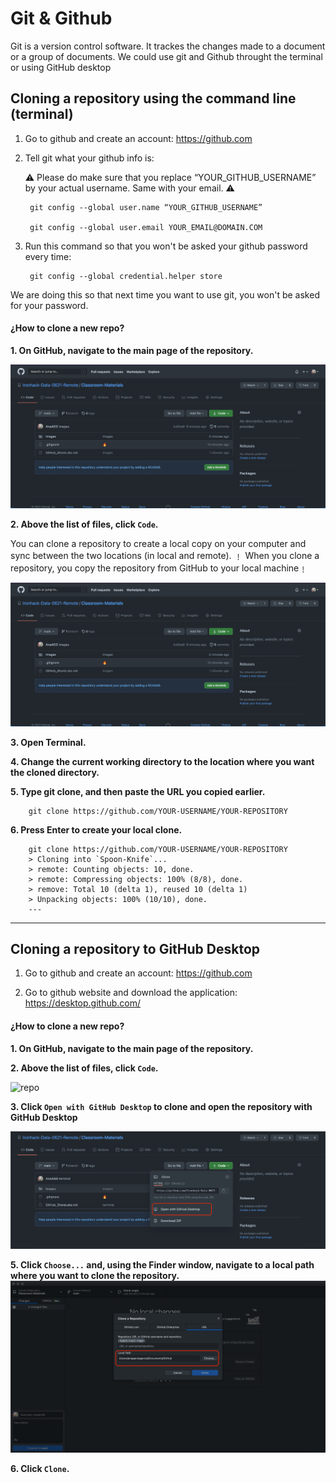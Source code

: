 # Git & Github  

Git is a version control software. It trackes the changes made to a document or a group of documents. We could use git and Github throught the terminal or using GitHub desktop


## **Cloning a repository using the command line (terminal)** 

1. Go to github and create an account: https://github.com

2. Tell git what your github info is:

    ⚠️ Please do make sure that you replace “YOUR_GITHUB_USERNAME” by your actual username. Same with your email. ⚠️

        git config --global user.name “YOUR_GITHUB_USERNAME”

        git config --global user.email YOUR_EMAIL@DOMAIN.COM

3. Run this command so that you won't be asked your github password every time:

        git config --global credential.helper store

We are doing this so that next time you want to use git, you won't be asked for your password.


#### **¿How to clone a new repo?**

**1. On GitHub, navigate to the main page of the repository.** 

![repo](https://github.com/Ironhack-Data-0621-Remote/GitHub_Basics/blob/main/Images/clone_repo_terminal.png)

**2. Above the list of files, click `Code`.**

You can clone a repository to create a local copy on your computer and sync between the two locations (in local and remote). ﹗ When you clone a repository, you copy the repository from GitHub to your local machine﹗

![clone](https://github.com/Ironhack-Data-0621-Remote/GitHub_Basics/blob/main/Images/clone_repo_terminal.png)

**3. Open Terminal.**

**4. Change the current working directory to the location where you want the cloned directory.**

**5. Type git clone, and then paste the URL you copied earlier.**

        git clone https://github.com/YOUR-USERNAME/YOUR-REPOSITORY

**6. Press Enter to create your local clone.**

        git clone https://github.com/YOUR-USERNAME/YOUR-REPOSITORY
        > Cloning into `Spoon-Knife`...
        > remote: Counting objects: 10, done.
        > remote: Compressing objects: 100% (8/8), done.
        > remove: Total 10 (delta 1), reused 10 (delta 1)
        > Unpacking objects: 100% (10/10), done.
        ---
---


## **Cloning a repository to GitHub Desktop**

1. Go to github and create an account: https://github.com

2. Go to github website and download the application: https://desktop.github.com/


#### **¿How to clone a new repo?**

**1. On GitHub, navigate to the main page of the repository.**

**2. Above the list of files, click  `Code`.**  

![repo](https://github.com/Ironhack-Data-0621-Remote/Classroom-Materials/blob/main/Images/clone_repo_terminal.png)


**3. Click `Open with GitHub Desktop` to clone and open the repository with GitHub Desktop**  

![clonedesktop](https://github.com/Ironhack-Data-0621-Remote/GitHub_Basics/blob/main/Images/clone_desktop.png)

**5. Click `Choose...` and, using the Finder window, navigate to a local path where you want to clone the repository.**
![choose](https://github.com/Ironhack-Data-0621-Remote/GitHub_Basics/blob/main/Images/choose...png)

**6. Click `Clone`.**
